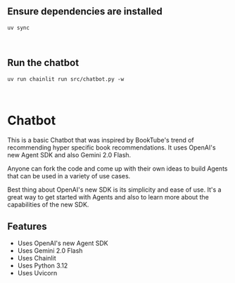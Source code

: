 ## Ensure dependencies are installed
```
uv sync
```
<br>

## Run the chatbot

```
uv run chainlit run src/chatbot.py -w
```

<br>

# Chatbot
This is a basic Chatbot that was inspired by BookTube's trend of recommending hyper specific book recommendations. It uses OpenAI's new Agent SDK and also Gemini 2.0 Flash. 

Anyone can fork the code and come up with their own ideas to build Agents that can be used in a variety of use cases.

Best thing about OpenAI's new SDK is its simplicity and ease of use. It's a great way to get started with Agents and also to learn more about the capabilities of the new SDK.

## Features
- Uses OpenAI's new Agent SDK
- Uses Gemini 2.0 Flash
- Uses Chainlit
- Uses Python 3.12
- Uses Uvicorn
